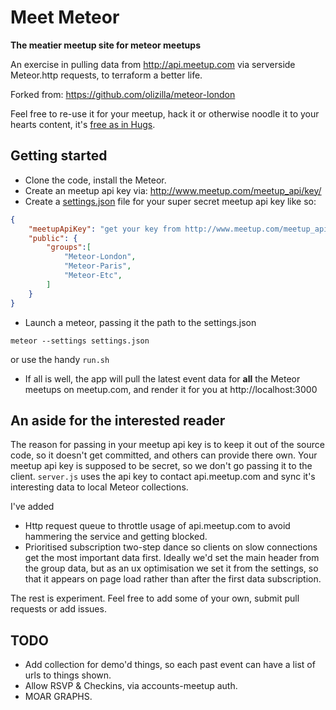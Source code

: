 Meet Meteor
===========

**The meatier meetup site for meteor meetups**

An exercise in pulling data from http://api.meetup.com via serverside Meteor.http requests, to terraform a better life.

Forked from: https://github.com/olizilla/meteor-london

Feel free to re-use it for your meetup, hack it or otherwise noodle it to your hearts content, it's [free as in Hugs](http://blog.izs.me/post/48281002063/free-as-in-hugs-licence).

Getting started
---------------

- Clone the code, install the Meteor.
- Create an meetup api key via: http://www.meetup.com/meetup_api/key/
- Create a [settings.json](https://github.com/olizilla/meteor-london/blob/master/example-settings.json) file for your super secret meetup api key like so:

```json
{
    "meetupApiKey": "get your key from http://www.meetup.com/meetup_api/key/",
    "public": {
    	"groups":[
            "Meteor-London",
            "Meteor-Paris",
            "Meteor-Etc",
        ]
    }
}
```

- Launch a meteor, passing it the path to the settings.json

```shell
meteor --settings settings.json
```

or use the handy `run.sh`
- If all is well, the app will pull the latest event data for **all** the Meteor meetups on meetup.com, and render it for you at http://localhost:3000

An aside for the interested reader
----------------------------------
The reason for passing in your meetup api key is to keep it out of the source code, so it doesn't get committed, and others can provide there own.
Your meetup api key is supposed to be secret, so we don't go passing it to the client.
`server.js` uses the api key to contact api.meetup.com and sync it's interesting data to local Meteor collections.

I've added

- Http request queue to throttle usage of api.meetup.com to avoid hammering the service and getting blocked.
- Prioritised subscription two-step dance so clients on slow connections get the most important data first.
Ideally we'd set the main header from the group data, but as an ux optimisation we set it from the settings, so that it appears on page load rather than after the first data subscription.

The rest is experiment. Feel free to add some of your own, submit pull requests or add issues.

TODO
----
- Add collection for demo'd things, so each past event can have a list of urls to things shown.
- Allow RSVP & Checkins, via accounts-meetup auth.
- MOAR GRAPHS.
